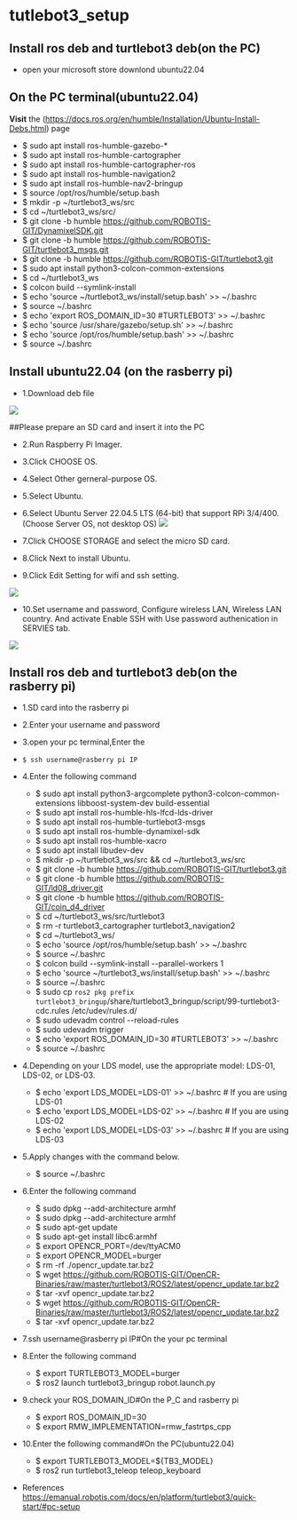 # tutlebot3_setup
## Install ros deb and turtlebot3 deb(on the PC)
  * open your microsoft store downlond ubuntu22.04
## On the PC terminal(ubuntu22.04)
**Visit** the (https://docs.ros.org/en/humble/Installation/Ubuntu-Install-Debs.html) page
  * $ sudo apt install ros-humble-gazebo-*  
  * $ sudo apt install ros-humble-cartographer
  * $ sudo apt install ros-humble-cartographer-ros
  * $ sudo apt install ros-humble-navigation2
  * $ sudo apt install ros-humble-nav2-bringup
  * $ source /opt/ros/humble/setup.bash
  * $ mkdir -p ~/turtlebot3_ws/src
  * $ cd ~/turtlebot3_ws/src/
  * $ git clone -b humble https://github.com/ROBOTIS-GIT/DynamixelSDK.git
  * $ git clone -b humble https://github.com/ROBOTIS-GIT/turtlebot3_msgs.git
  * $ git clone -b humble https://github.com/ROBOTIS-GIT/turtlebot3.git
  * $ sudo apt install python3-colcon-common-extensions
  * $ cd ~/turtlebot3_ws
  * $ colcon build --symlink-install
  * $ echo 'source ~/turtlebot3_ws/install/setup.bash' >> ~/.bashrc
  * $ source ~/.bashrc
  * $ echo 'export ROS_DOMAIN_ID=30 #TURTLEBOT3' >> ~/.bashrc
  * $ echo 'source /usr/share/gazebo/setup.sh' >> ~/.bashrc
  * $ echo 'source /opt/ros/humble/setup.bash' >> ~/.bashrc
  * $ source ~/.bashrc
  ## Install ubuntu22.04 (on the rasberry pi)
  * 1.Download deb file
    
  ![](https://github.com/Kaito763/Report/releases/download/rasberry_pi/rasberry_pi1.png)
  
  ##Please prepare an SD card and insert it into the PC
  * 2.Run Raspberry Pi Imager.
  * 3.Click CHOOSE OS.
  * 4.Select Other gerneral-purpose OS.
  * 5.Select Ubuntu.
  * 6.Select Ubuntu Server 22.04.5 LTS (64-bit) that support RPi 3/4/400.
    (Choose Server OS, not desktop OS)
  ![](https://github.com/Kaito763/Report/releases/download/rasberry_pi/rasberry_pi2.png)
    
  * 7.Click CHOOSE STORAGE and select the micro SD card.
  * 8.Click Next to install Ubuntu.
  * 9.Click Edit Setting for wifi and ssh setting.

  ![](https://github.com/Kaito763/Report/releases/download/rasberry_pi/rasberry_pi3.png)
  
  * 10.Set username and password, Configure wireless LAN, Wireless LAN country. And activate Enable SSH with Use password authenication in SERVIES tab.

  ![](https://github.com/Kaito763/Report/releases/download/rasberry_pi/rasberry_pi4.png)

## Install ros deb and turtlebot3 deb(on the rasberry pi)
* 1.SD card  into the rasberry pi 
* 2.Enter your username and password
* 3.open your pc terminal,Enter the
*     $ ssh username@rasberry pi IP 
* 4.Enter the following command 
   
   * $ sudo apt install python3-argcomplete python3-colcon-common-extensions libboost-system-dev build-essential
   * $ sudo apt install ros-humble-hls-lfcd-lds-driver
   * $ sudo apt install ros-humble-turtlebot3-msgs
   * $ sudo apt install ros-humble-dynamixel-sdk
   * $ sudo apt install ros-humble-xacro
   * $ sudo apt install libudev-dev
   * $ mkdir -p ~/turtlebot3_ws/src && cd ~/turtlebot3_ws/src
   * $ git clone -b humble https://github.com/ROBOTIS-GIT/turtlebot3.git
   * $ git clone -b humble https://github.com/ROBOTIS-GIT/ld08_driver.git
   * $ git clone -b humble https://github.com/ROBOTIS-GIT/coin_d4_driver
   * $ cd ~/turtlebot3_ws/src/turtlebot3
   * $ rm -r turtlebot3_cartographer turtlebot3_navigation2
   * $ cd ~/turtlebot3_ws/
   * $ echo 'source /opt/ros/humble/setup.bash' >> ~/.bashrc
   * $ source ~/.bashrc
   * $ colcon build --symlink-install --parallel-workers 1
   * $ echo 'source ~/turtlebot3_ws/install/setup.bash' >> ~/.bashrc
   * $ source ~/.bashrc
   * $ sudo cp `ros2 pkg prefix turtlebot3_bringup`/share/turtlebot3_bringup/script/99-turtlebot3-cdc.rules /etc/udev/rules.d/
   * $ sudo udevadm control --reload-rules
   * $ sudo udevadm trigger
   * $ echo 'export ROS_DOMAIN_ID=30 #TURTLEBOT3' >> ~/.bashrc
   * $ source ~/.bashrc
* 4.Depending on your LDS model, use the appropriate model: LDS-01, LDS-02, or LDS-03.
  
   * $ echo 'export LDS_MODEL=LDS-01' >> ~/.bashrc # If you are using LDS-01
   * $ echo 'export LDS_MODEL=LDS-02' >> ~/.bashrc # If you are using LDS-02
   * $ echo 'export LDS_MODEL=LDS-03' >> ~/.bashrc # If you are using LDS-03
* 5.Apply changes with the command below.
  
   * $ source ~/.bashrc
     
* 6.Enter the following command

   * $ sudo dpkg --add-architecture armhf  
   * $ sudo dpkg --add-architecture armhf  
   * $ sudo apt-get update  
   * $ sudo apt-get install libc6:armhf
   * $ export OPENCR_PORT=/dev/ttyACM0  
   * $ export OPENCR_MODEL=burger
   * $ rm -rf ./opencr_update.tar.bz2
   * $ wget https://github.com/ROBOTIS-GIT/OpenCR-Binaries/raw/master/turtlebot3/ROS2/latest/opencr_update.tar.bz2   
   * $ tar -xvf opencr_update.tar.bz2
   * $ wget https://github.com/ROBOTIS-GIT/OpenCR-Binaries/raw/master/turtlebot3/ROS2/latest/opencr_update.tar.bz2   
   * $ tar -xvf opencr_update.tar.bz2
     
* 7.ssh username@rasberry pi IP#On the your pc terminal
* 8.Enter the following command
   * $ export TURTLEBOT3_MODEL=burger
   * $ ros2 launch turtlebot3_bringup robot.launch.py
* 9.check your ROS_DOMAIN_ID#On the P_C and rasberry pi
  
  * $ export ROS_DOMAIN_ID=30 
  * $ export RMW_IMPLEMENTATION=rmw_fastrtps_cpp
* 10.Enter the following command#On the PC(ubuntu22.04)
  * $ export TURTLEBOT3_MODEL=${TB3_MODEL}
  * $ ros2 run turtlebot3_teleop teleop_keyboard
* References
   https://emanual.robotis.com/docs/en/platform/turtlebot3/quick-start/#pc-setup
  




  



















